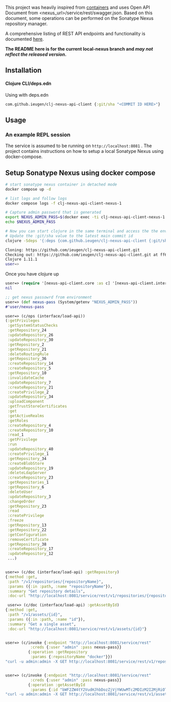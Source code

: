 

This project was heavily inspired from  [contajners](https://github.com/lispyclouds/contajners) and uses Open API Document from <nexus_url>/service/rest/swagger.json.
Based on this document, some operations can be performed on the Sonatype Nexus repository manager.

A comprehensive listing of REST API endpoints and functionality is documented [here](https://help.sonatype.com/repomanager3/integrations/rest-and-integration-api).

**The README here is for the current local-nexus branch and _may not reflect the released version_.**

## Installation

#### Clojure CLI/deps.edn

Using with deps.edn

```clojure
com.github.ieugen/clj-nexus-api-client {:git/sha "<COMMIT ID HERE>"}
```
## Usage

### An example REPL session

The service is assumed to be running on `http://localhost:8081` .
The project contains instructions on how to setup a local Sonatype Nexus using docker-compose.

## Setup Sonatype Nexus using docker compose

```sh
# start sonatype nexus container in detached mode
docker compose up -d

# list logs and follow logs
docker compose logs -f clj-nexus-api-client-nexus-1

# Capture admin password that is generated
export NEXUS_ADMIN_PASS=$(docker exec -ti clj-nexus-api-client-nexus-1 cat /nexus-data/admin.password)
echo $NEXUS_ADMIN_PASS

# Now you can start clojure in the same terminal and access the the env var
# Update the :git/sha value to the latest main commit id
clojure -Sdeps '{:deps {com.github.ieugen/clj-nexus-api-client {:git/sha "ff6257357ef9464a42f9b8a528d240c44d44446a"}}}'

Cloning: https://github.com/ieugen/clj-nexus-api-client.git
Checking out: https://github.com/ieugen/clj-nexus-api-client.git at ff6257357ef9464a42f9b8a528d240c44d44446a
Clojure 1.11.1
user=>

```

Once you have clojure up

```clojure
user=> (require '[nexus-api-client.core :as c] '[nexus-api-client.interface :as interface])
nil

;; get nexus passowrd from environment
user=> (def nexus-pass (System/getenv "NEXUS_ADMIN_PASS"))
#'user/nexus-pass

user=> (c/ops (interface/load-api))
(:getPrivileges
 :getSystemStatusChecks
 :getRepository_24
 :updateRepository_26
 :updateRepository_30
 :getRepository_2
 :getRepository_21
 :deleteRoutingRule
 :getRepository_36
 :createRepository_14
 :createRepository_5
 :getRepository_10
 :invalidateCache
 :updateRepository_7
 :createRepository_21
 :createPrivilege_2
 :updateRepository_34
 :uploadComponent
 :getTrustStoreCertificates
 :get
 :getActiveRealms
 :getRoles
 :createRepository_4
 :createRepository_10
 :read_1
 :getPrivilege
 :run
 :updateRepository_40
 :createPrivilege_1
 :getRepository_34
 :createBlobStore
 :updateRepository_19
 :deleteLdapServer
 :createRepository_23
 :getRepositories_1
 :getRepository_6
 :deleteUser
 :updateRepository_3
 :changeOrder
 :getRepository_23
 :read
 :createPrivilege
 :freeze
 :getRepository_13
 :getRepository_22
 :getConfiguration
 :removeCertificate
 :getRepository_38
 :createRepository_17
 :updateRepository_12
 ...)


user=> (c/doc (interface/load-api) :getRepository)
{:method :get,
 :path "/v1/repositories/{repositoryName}",
 :params ({:in :path, :name "repositoryName"}),
 :summary "Get repository details",
 :doc-url "http://localhost:8081/service/rest/v1/repositories/{repositoryName}"}

 user=> (c/doc (interface/load-api) :getAssetById)
{:method :get,
 :path "/v1/assets/{id}",
 :params ({:in :path, :name "id"}),
 :summary "Get a single asset",
 :doc-url "http://localhost:8081/service/rest/v1/assets/{id}"}


user=> (c/invoke {:endpoint "http://localhost:8081/service/rest"
           :creds {:user "admin" :pass nexus-pass}}
          {:operation :getRepository
           :params {:repositoryName "docker"}})
"curl -u admin:admin -X GET http://localhost:8081/service/rest/v1/repositories/docker"


user=> (c/invoke {:endpoint "http://localhost:8081/service/rest"
           :creds {:user "admin" :pass nexus-pass}}
          {:operation :getAssetById
           :params {:id "bWF2ZW4tY2VudHJhbDozZjVjYWUwMTc2MDIzM2I2MjRiOTEwMmMwMmNiYmU4YQ'"}})
"curl -u admin:admin -X GET http://localhost:8081/service/rest/v1/assets/bWF2ZW4tY2VudHJhbDozZjVjYWUwMTc2MDIzM2I2MjRiOTEwMmMwMmNiYmU4YQ"


